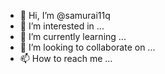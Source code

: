 - 👋 Hi, I’m @samurai11q
- 👀 I’m interested in ...
- 🌱 I’m currently learning ...
- 💞️ I’m looking to collaborate on ...
- 📫 How to reach me ...

<!---
samurai11q/samurai11q is a ✨ special ✨ repository because its `README.md` (this file) appears on your GitHub profile.
You can click the Preview link to take a look at your changes.
--->
